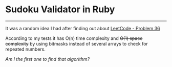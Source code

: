 # Sudoku Validator in Ruby
---
It was a random idea I had after finding out about [LeetCode - Problem 36](https://leetcode.com/problems/valid-sudoku/description/)

According to my tests it has O(n) time complexity and ~~O(1) space complexity~~ by using bitmasks instead of several arrays to check for repeated numbers.

*Am I the first one to find that algorithm?*


